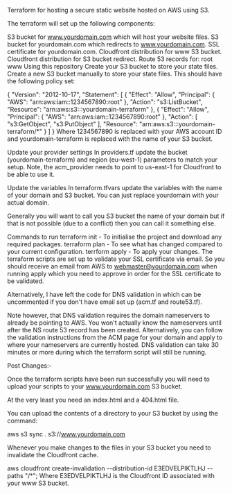 Terraform for hosting a secure static website hosted on AWS using S3.

The terraform will set up the following components:

S3 bucket for www.yourdomain.com which will host your website files.
S3 bucket for yourdomain.com which redirects to www.yourdomain.com.
SSL certificate for yourdomain.com.
Cloudfront distribution for www S3 bucket.
Cloudfront distribution for S3 bucket redirect.
Route 53 records for:
root
www
Using this repository
Create your S3 bucket to store your state files.
Create a new S3 bucket manually to store your state files. This should have the following policy set:

{
    "Version": "2012-10-17",
    "Statement": [
        {
            "Effect": "Allow",
            "Principal": {
                "AWS": "arn:aws:iam::1234567890:root"
            },
            "Action": "s3:ListBucket",
            "Resource": "arn:aws:s3:::yourdomain-terraform"
        },
        {
            "Effect": "Allow",
            "Principal": {
                "AWS": "arn:aws:iam::1234567890:root"
            },
            "Action": [
                "s3:GetObject",
                "s3:PutObject"
            ],
            "Resource": "arn:aws:s3:::yourdomain-terraform/*"
        }
    ]
}
Where 1234567890 is replaced with your AWS account ID and yourdomain-terraform is replaced with the name of your S3 bucket.

Update your provider settings
In providers.tf update the bucket (yourdomain-terraform) and region (eu-west-1) parameters to match your setup. Note, the acm_provider needs to point to us-east-1 for Cloudfront to be able to use it.

Update the variables
In terraform.tfvars update the variables with the name of your domain and S3 bucket. You can just replace yourdomain with your actual domain.

Generally you will want to call you S3 bucket the name of your domain but if that is not possible (due to a conflict) then you can call it something else.

Commands to run
terraform init - To initialise the project and download any required packages.
terraform plan - To see what has changed compared to your current configuration.
terrform apply - To apply your changes.
The terraform scripts are set up to validate your SSL certificate via email. So you should receive an email from AWS to webmaster@yourdomain.com when running apply which you need to approve in order for the SSL certificate to be validated.

Alternatively, I have left the code for DNS validation in which can be uncommented if you don't have email set up (acm.tf and route53.tf).

Note however, that DNS validation requires the domain nameservers to already be pointing to AWS. You won't actually know the nameservers until after the NS route 53 record has been created. Alternatively, you can follow the validation instructions from the ACM page for your domain and apply to where your nameservers are currently hosted. DNS validation can take 30 minutes or more during which the terraform script will still be running.

Post Changes:-

Once the terraform scripts have been run successfully you will need to upload your scripts to your www.yourdomain.com S3 bucket.

At the very least you need an index.html and a 404.html file.

You can upload the contents of a directory to your S3 bucket by using the command:

aws s3 sync . s3://www.yourdomain.com

Whenever you make changes to the files in your S3 bucket you need to invalidate the Cloudfront cache.

aws cloudfront create-invalidation --distribution-id E3EDVELPIKTLHJ --paths "/*";
Where E3EDVELPIKTLHJ is the Cloudfront ID associated with your www S3 bucket.